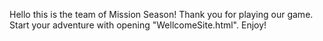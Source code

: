 Hello this is the team of Mission Season!
Thank you for playing our game.
Start your adventure with opening "WellcomeSite.html". Enjoy!
